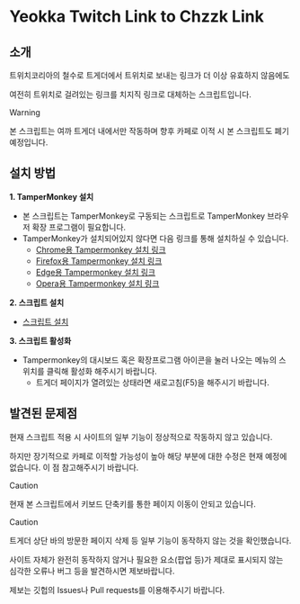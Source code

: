 # Yeokka Twitch Link to Chzzk Link

## 소개

트위치코리아의 철수로 트게더에서 트위치로 보내는 링크가 더 이상 유효하지 않음에도

여전히 트위치로 걸려있는 링크를 치지직 링크로 대체하는 스크립트입니다.

>[!WARNING]
>본 스크립트는 여까 트게더 내에서만 작동하며 향후 카페로 이적 시 본 스크립트도 폐기예정입니다.

## 설치 방법
**1. TamperMonkey 설치**
  - 본 스크립트는 TamperMonkey로 구동되는 스크립트로 TamperMonkey 브라우저 확장 프로그램이 필요합니다.
  - TamperMonkey가 설치되어있지 않다면 다음 링크를 통해 설치하실 수 있습니다.
    - [Chrome용 Tampermonkey 설치 링크](https://chromewebstore.google.com/detail/tampermonkey/dhdgffkkebhmkfjojejmpbldmpobfkfo)
    - [Firefox용 Tampermonkey 설치 링크](https://addons.mozilla.org/en-US/firefox/addon/tampermonkey/)
    - [Edge용 Tampermonkey 설치 링크](https://microsoftedge.microsoft.com/addons/detail/iikmkjmpaadaobahmlepeloendndfphd)
    - [Opera용 Tampermonkey 설치 링크](https://addons.opera.com/en/extensions/details/tampermonkey-beta/)

**2.  스크립트 설치**
  - [스크립트 설치](https://github.com/maaxx-m/Yeokka-TGD-TwtichLink-to-ChzzkLink/blob/main/%ED%8A%B8%EA%B2%8C%EB%8D%94%20%EB%A7%81%ED%81%AC%20%EB%B3%80%EA%B2%BD.user.js?raw=true)


**3. 스크립트 활성화**
  - Tampermonkey의 대시보드 혹은 확장프로그램 아이콘을 눌러 나오는 메뉴의 스위치를 클릭해 활성화 해주시기 바랍니다.
    - 트게더 페이지가 열려있는 상태라면 새로고침(F5)을 해주시기 바랍니다.

## 발견된 문제점

현재 스크립트 적용 시 사이트의 일부 기능이 정상적으로 작동하지 않고 있습니다.

하지만 장기적으로 카페로 이적할 가능성이 높아 해당 부분에 대한 수정은 현재 예정에 없습니다. 이 점 참고해주시기 바랍니다.
>[!CAUTION]
>현재 본 스크립트에서 키보드 단축키를 통한 페이지 이동이 안되고 있습니다.

>[!CAUTION]
>트게더 상단 바의 방문한 페이지 삭제 등 일부 기능이 동작하지 않는 것을 확인했습니다.

사이트 자체가 완전히 동작하지 않거나 필요한 요소(팝업 등)가 제대로 표시되지 않는 심각한 오류나 버그 등을 발견하시면 제보바랍니다.

제보는 깃헙의 Issues나 Pull requests를 이용해주시기 바랍니다.
